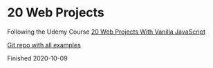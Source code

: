 # 20 Web Projects

Following the Udemy Course [20 Web Projects With Vanilla JavaScript](https://www.udemy.com/course/web-projects-with-vanilla-javascript/)

[Git repo with all examples](https://github.com/bradtraversy/vanillawebprojects)

Finished 2020-10-09
